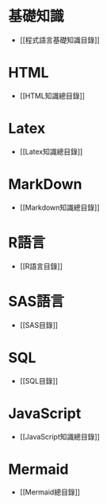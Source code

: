 # 基礎知識
- [[程式語言基礎知識目錄]]
# HTML
- [[HTML知識總目錄]]
# Latex
- [[Latex知識總目錄]]
# MarkDown
- [[Markdown知識總目錄]]
# R語言
- [[R語言目錄]]
# SAS語言
- [[SAS目錄]]
# SQL
- [[SQL目錄]]
# JavaScript
- [[JavaScript知識總目錄]]
# Mermaid
- [[Mermaid總目錄]]